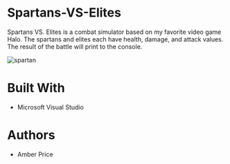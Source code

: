 # Spartans-VS-Elites
Spartans VS. Elites is a combat simulator based on my favorite video game Halo. The spartans and elites each have health, damage, and attack values. The result of the battle will print to the console.

![spartan](https://i.ibb.co/2584H09/spartans.png)

# Built With
* Microsoft Visual Studio
# Authors
* Amber Price
